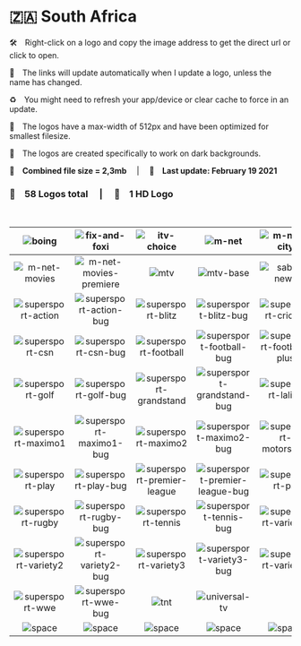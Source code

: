 🇿🇦 South Africa
===============

🛠 Right-click on a logo and copy the image address to get the direct url or click to open.

🔗 The links will update automatically when I update a logo, unless the name has changed.

♻️ You might need to refresh your app/device or clear cache to force in an update.

📐 The logos have a max-width of 512px and have been optimized for smallest filesize.

🖤 The logos are created specifically to work on dark backgrounds.

💾 __Combined file size = 2,3mb__  |  📅 __Last update: February 19 2021__  

### 🎨 __58 Logos total__  |  💎 __1 HD Logo__  

 

| ![boing] | ![fix-and-foxi] | ![itv-choice] | ![m-net] | ![m-net-city] | ![m-net-hd] |
|:-:|:-:|:-:|:-:|:-:|:-:|
| ![m-net-movies] | ![m-net-movies-premiere] | ![mtv] | ![mtv-base] | ![sabc-news] | ![supersport] |
| ![supersport-action] | ![supersport-action-bug] | ![supersport-blitz] | ![supersport-blitz-bug] | ![supersport-cricket] | ![supersport-cricket-bug] |
| ![supersport-csn] | ![supersport-csn-bug] | ![supersport-football] | ![supersport-football-bug] | ![supersport-football-plus] | ![supersport-football-plus-bug] |
| ![supersport-golf] | ![supersport-golf-bug] | ![supersport-grandstand] | ![supersport-grandstand-bug] | ![supersport-laliga] | ![supersport-laliga-bug] |
| ![supersport-maximo1] | ![supersport-maximo1-bug] | ![supersport-maximo2] | ![supersport-maximo2-bug] | ![supersport-motorsport] | ![supersport-motorsport-bug] |
| ![supersport-play] | ![supersport-play-bug] | ![supersport-premier-league] | ![supersport-premier-league-bug] | ![supersport-psl] | ![supersport-psl-bug] |
| ![supersport-rugby] | ![supersport-rugby-bug] | ![supersport-tennis] | ![supersport-tennis-bug] | ![supersport-variety1] | ![supersport-variety1-bug] |
| ![supersport-variety2] | ![supersport-variety2-bug] | ![supersport-variety3] | ![supersport-variety3-bug] | ![supersport-variety4] | ![supersport-variety4-bug] |
| ![supersport-wwe] | ![supersport-wwe-bug] | ![tnt] | ![universal-tv] |  |  |
| ![space] | ![space] | ![space] | ![space] | ![space] | ![space] |

[boing]:https://raw.githubusercontent.com/Tapiosinn/tv-logos/master/countries/south-africa/boing-za.png
[fix-and-foxi]:https://raw.githubusercontent.com/Tapiosinn/tv-logos/master/countries/south-africa/fix-and-foxi-za.png
[itv-choice]:https://raw.githubusercontent.com/Tapiosinn/tv-logos/master/countries/south-africa/itv-choice-za.png
[m-net]:https://raw.githubusercontent.com/Tapiosinn/tv-logos/master/countries/south-africa/m-net-za.png
[m-net-city]:https://raw.githubusercontent.com/Tapiosinn/tv-logos/master/countries/south-africa/m-net-city-za.png
[m-net-hd]:https://raw.githubusercontent.com/Tapiosinn/tv-logos/master/countries/south-africa/m-net-hd-za.png
[m-net-movies]:https://raw.githubusercontent.com/Tapiosinn/tv-logos/master/countries/south-africa/m-net-movies-za.png
[m-net-movies-premiere]:https://raw.githubusercontent.com/Tapiosinn/tv-logos/master/countries/south-africa/m-net-movies-premiere-za.png
[mtv]:https://raw.githubusercontent.com/Tapiosinn/tv-logos/master/countries/south-africa/mtv-za.png
[mtv-base]:https://raw.githubusercontent.com/Tapiosinn/tv-logos/master/countries/south-africa/mtv-base-za.png
[sabc-news]:https://raw.githubusercontent.com/Tapiosinn/tv-logos/master/countries/south-africa/sabc-news-za.png
[supersport]:https://raw.githubusercontent.com/Tapiosinn/tv-logos/master/countries/south-africa/supersport-za.png
[supersport-action]:https://raw.githubusercontent.com/Tapiosinn/tv-logos/master/countries/south-africa/supersport-action-za.png
[supersport-action-bug]:https://raw.githubusercontent.com/Tapiosinn/tv-logos/master/countries/south-africa/screen-bug/supersport-action-bug-za.png
[supersport-blitz]:https://raw.githubusercontent.com/Tapiosinn/tv-logos/master/countries/south-africa/supersport-blitz-za.png
[supersport-blitz-bug]:https://raw.githubusercontent.com/Tapiosinn/tv-logos/master/countries/south-africa/screen-bug/supersport-blitz-bug-za.png
[supersport-cricket]:https://raw.githubusercontent.com/Tapiosinn/tv-logos/master/countries/south-africa/supersport-cricket-za.png
[supersport-cricket-bug]:https://raw.githubusercontent.com/Tapiosinn/tv-logos/master/countries/south-africa/screen-bug/supersport-cricket-bug-za.png
[supersport-csn]:https://raw.githubusercontent.com/Tapiosinn/tv-logos/master/countries/south-africa/supersport-csn-za.png
[supersport-csn-bug]:https://raw.githubusercontent.com/Tapiosinn/tv-logos/master/countries/south-africa/screen-bug/supersport-csn-bug-za.png
[supersport-football]:https://raw.githubusercontent.com/Tapiosinn/tv-logos/master/countries/south-africa/supersport-football-za.png
[supersport-football-bug]:https://raw.githubusercontent.com/Tapiosinn/tv-logos/master/countries/south-africa/screen-bug/supersport-football-bug-za.png
[supersport-football-plus]:https://raw.githubusercontent.com/Tapiosinn/tv-logos/master/countries/south-africa/supersport-football-plus-za.png
[supersport-football-plus-bug]:https://raw.githubusercontent.com/Tapiosinn/tv-logos/master/countries/south-africa/screen-bug/supersport-football-plus-bug-za.png
[supersport-golf]:https://raw.githubusercontent.com/Tapiosinn/tv-logos/master/countries/south-africa/supersport-golf-za.png
[supersport-golf-bug]:https://raw.githubusercontent.com/Tapiosinn/tv-logos/master/countries/south-africa/screen-bug/supersport-golf-bug-za.png
[supersport-grandstand]:https://raw.githubusercontent.com/Tapiosinn/tv-logos/master/countries/south-africa/supersport-grandstand-za.png
[supersport-grandstand-bug]:https://raw.githubusercontent.com/Tapiosinn/tv-logos/master/countries/south-africa/screen-bug/supersport-grandstand-bug-za.png
[supersport-laliga]:https://raw.githubusercontent.com/Tapiosinn/tv-logos/master/countries/south-africa/supersport-laliga-za.png
[supersport-laliga-bug]:https://raw.githubusercontent.com/Tapiosinn/tv-logos/master/countries/south-africa/screen-bug/supersport-laliga-bug-za.png
[supersport-maximo1]:https://raw.githubusercontent.com/Tapiosinn/tv-logos/master/countries/south-africa/supersport-maximo1-za.png
[supersport-maximo1-bug]:https://raw.githubusercontent.com/Tapiosinn/tv-logos/master/countries/south-africa/screen-bug/supersport-maximo1-bug-za.png
[supersport-maximo2]:https://raw.githubusercontent.com/Tapiosinn/tv-logos/master/countries/south-africa/supersport-maximo2-za.png
[supersport-maximo2-bug]:https://raw.githubusercontent.com/Tapiosinn/tv-logos/master/countries/south-africa/screen-bug/supersport-maximo2-bug-za.png
[supersport-motorsport]:https://raw.githubusercontent.com/Tapiosinn/tv-logos/master/countries/south-africa/supersport-motorsport-za.png
[supersport-motorsport-bug]:https://raw.githubusercontent.com/Tapiosinn/tv-logos/master/countries/south-africa/screen-bug/supersport-motorsport-bug-za.png
[supersport-play]:https://raw.githubusercontent.com/Tapiosinn/tv-logos/master/countries/south-africa/supersport-play-za.png
[supersport-play-bug]:https://raw.githubusercontent.com/Tapiosinn/tv-logos/master/countries/south-africa/screen-bug/supersport-play-bug-za.png
[supersport-premier-league]:https://raw.githubusercontent.com/Tapiosinn/tv-logos/master/countries/south-africa/supersport-premier-league-za.png
[supersport-premier-league-bug]:https://raw.githubusercontent.com/Tapiosinn/tv-logos/master/countries/south-africa/screen-bug/supersport-premier-league-bug-za.png
[supersport-psl]:https://raw.githubusercontent.com/Tapiosinn/tv-logos/master/countries/south-africa/supersport-psl-za.png
[supersport-psl-bug]:https://raw.githubusercontent.com/Tapiosinn/tv-logos/master/countries/south-africa/screen-bug/supersport-psl-bug-za.png
[supersport-rugby]:https://raw.githubusercontent.com/Tapiosinn/tv-logos/master/countries/south-africa/supersport-rugby-za.png
[supersport-rugby-bug]:https://raw.githubusercontent.com/Tapiosinn/tv-logos/master/countries/south-africa/screen-bug/supersport-rugby-bug-za.png
[supersport-tennis]:https://raw.githubusercontent.com/Tapiosinn/tv-logos/master/countries/south-africa/supersport-tennis-za.png
[supersport-tennis-bug]:https://raw.githubusercontent.com/Tapiosinn/tv-logos/master/countries/south-africa/screen-bug/supersport-tennis-bug-za.png
[supersport-variety1]:https://raw.githubusercontent.com/Tapiosinn/tv-logos/master/countries/south-africa/supersport-variety1-za.png
[supersport-variety1-bug]:https://raw.githubusercontent.com/Tapiosinn/tv-logos/master/countries/south-africa/screen-bug/supersport-variety1-bug-za.png
[supersport-variety2]:https://raw.githubusercontent.com/Tapiosinn/tv-logos/master/countries/south-africa/supersport-variety2-za.png
[supersport-variety2-bug]:https://raw.githubusercontent.com/Tapiosinn/tv-logos/master/countries/south-africa/screen-bug/supersport-variety2-bug-za.png
[supersport-variety3]:https://raw.githubusercontent.com/Tapiosinn/tv-logos/master/countries/south-africa/supersport-variety3-za.png
[supersport-variety3-bug]:https://raw.githubusercontent.com/Tapiosinn/tv-logos/master/countries/south-africa/screen-bug/supersport-variety3-bug-za.png
[supersport-variety4]:https://raw.githubusercontent.com/Tapiosinn/tv-logos/master/countries/south-africa/supersport-variety4-za.png
[supersport-variety4-bug]:https://raw.githubusercontent.com/Tapiosinn/tv-logos/master/countries/south-africa/screen-bug/supersport-variety4-bug-za.png
[supersport-wwe]:https://raw.githubusercontent.com/Tapiosinn/tv-logos/master/countries/south-africa/supersport-wwe-za.png
[supersport-wwe-bug]:https://raw.githubusercontent.com/Tapiosinn/tv-logos/master/countries/south-africa/screen-bug/supersport-wwe-bug-za.png
[tnt]:https://raw.githubusercontent.com/Tapiosinn/tv-logos/master/countries/south-africa/tnt-za.png
[universal-tv]:https://raw.githubusercontent.com/Tapiosinn/tv-logos/master/countries/south-africa/universal-tv-za.png

[space]:https://github.com/Tapiosinn/tv-logos/blob/master/misc/%CE%A9/space-1500.png

